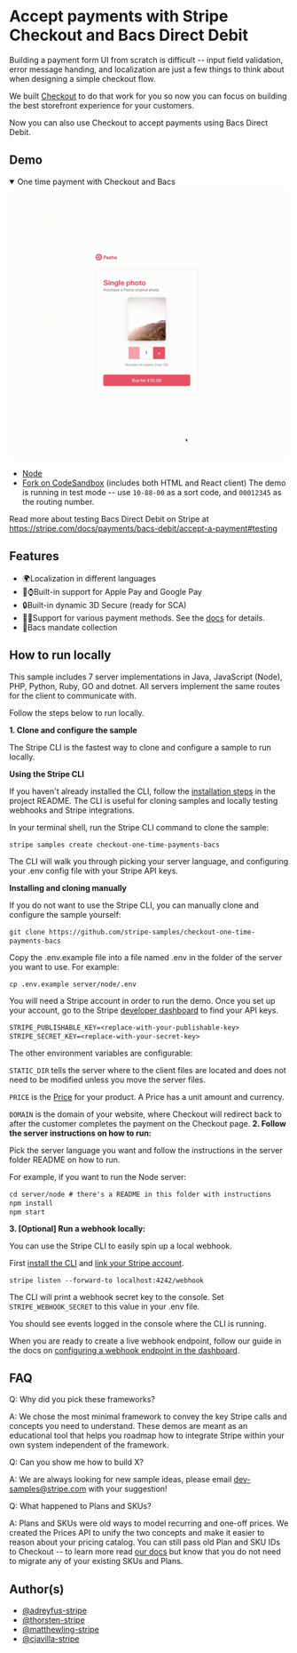 # Accept payments with Stripe Checkout and Bacs Direct Debit

Building a payment form UI from scratch is difficult -- input field validation, error message handing, and localization are just a few things to think about when designing a simple checkout flow.

We built [Checkout](https://stripe.com/docs/payments/checkout) to do that work for you so now you can focus on building the best storefront experience for your customers.

Now you can also use Checkout to accept payments using Bacs Direct Debit.

## Demo

<details open><summary>One time payment with Checkout and Bacs</summary>
<img src="./demo-gifs/one_time.gif" alt="A gif of the Checkout payment page rendering" align="center">
</details>

- [Node](https://70p1h-3000.sse.codesandbox.io/)
- [Fork on CodeSandbox](https://codesandbox.io/s/github/stripe-samples/checkout-one-time-payments/tree/codesandbox/) (includes both HTML and React client)
The demo is running in test mode -- use `10-88-00` as a sort code, and `00012345` as the routing number.

Read more about testing Bacs Direct Debit on Stripe at https://stripe.com/docs/payments/bacs-debit/accept-a-payment#testing

## Features

- 🌍Localization in different languages
- 🍎⌚️Built-in support for Apple Pay and Google Pay
- 🔒Built-in dynamic 3D Secure (ready for SCA)
- 🧾💵Support for various payment methods. See the [docs](https://stripe.com/docs/payments/checkout/payment-methods) for details.
- 📝Bacs mandate collection

## How to run locally

This sample includes 7 server implementations in Java, JavaScript (Node), PHP, Python, Ruby, GO and dotnet. All servers implement the same routes for the client to communicate with.

Follow the steps below to run locally.

**1. Clone and configure the sample**

The Stripe CLI is the fastest way to clone and configure a sample to run locally.

**Using the Stripe CLI**

If you haven't already installed the CLI, follow the [installation steps](https://github.com/stripe/stripe-cli#installation) in the project README. The CLI is useful for cloning samples and locally testing webhooks and Stripe integrations.

In your terminal shell, run the Stripe CLI command to clone the sample:

```
stripe samples create checkout-one-time-payments-bacs
```

The CLI will walk you through picking your server language, and configuring your .env config file with your Stripe API keys.

**Installing and cloning manually**

If you do not want to use the Stripe CLI, you can manually clone and configure the sample yourself:

```
git clone https://github.com/stripe-samples/checkout-one-time-payments-bacs
```

Copy the .env.example file into a file named .env in the folder of the server you want to use. For example:

```
cp .env.example server/node/.env
```

You will need a Stripe account in order to run the demo. Once you set up your account, go to the Stripe [developer dashboard](https://stripe.com/docs/development#api-keys) to find your API keys.

```
STRIPE_PUBLISHABLE_KEY=<replace-with-your-publishable-key>
STRIPE_SECRET_KEY=<replace-with-your-secret-key>
```

The other environment variables are configurable:

`STATIC_DIR` tells the server where to the client files are located and does not need to be modified unless you move the server files.

`PRICE` is the [Price](https://stripe.com/docs/api/prices/create) for your product. A Price has a unit amount and currency.

`DOMAIN` is the domain of your website, where Checkout will redirect back to after the customer completes the payment on the Checkout page.
**2. Follow the server instructions on how to run:**

Pick the server language you want and follow the instructions in the server folder README on how to run.

For example, if you want to run the Node server:

```
cd server/node # there's a README in this folder with instructions
npm install
npm start
```

**3. [Optional] Run a webhook locally:**

You can use the Stripe CLI to easily spin up a local webhook.

First [install the CLI](https://stripe.com/docs/stripe-cli) and [link your Stripe account](https://stripe.com/docs/stripe-cli#link-account).

```
stripe listen --forward-to localhost:4242/webhook
```

The CLI will print a webhook secret key to the console. Set `STRIPE_WEBHOOK_SECRET` to this value in your .env file.

You should see events logged in the console where the CLI is running.

When you are ready to create a live webhook endpoint, follow our guide in the docs on [configuring a webhook endpoint in the dashboard](https://stripe.com/docs/webhooks/setup#configure-webhook-settings).

## FAQ

Q: Why did you pick these frameworks?

A: We chose the most minimal framework to convey the key Stripe calls and concepts you need to understand. These demos are meant as an educational tool that helps you roadmap how to integrate Stripe within your own system independent of the framework.

Q: Can you show me how to build X?

A: We are always looking for new sample ideas, please email dev-samples@stripe.com with your suggestion!

Q: What happened to Plans and SKUs?

A: Plans and SKUs were old ways to model recurring and one-off prices. We created the Prices API to unify the two concepts and make it easier to reason about your pricing catalog. You can still pass old Plan and SKU IDs to Checkout -- to learn more read [our docs](https://stripe.com/docs/payments/checkout/migrating-prices) but know that you do not need to migrate any of your existing SKUs and Plans.

## Author(s)

- [@adreyfus-stripe](https://twitter.com/adrind)
- [@thorsten-stripe](https://twitter.com/thorwebdev)
- [@matthewling-stripe](https://twitter.com/matthewling)
- [@cjavilla-stripe](https://twitter.com/cjav_dev)
